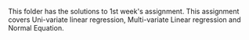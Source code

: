 This folder has the solutions to 1st week's assignment. This assignment covers Uni-variate linear regression, Multi-variate Linear regression and Normal Equation.
